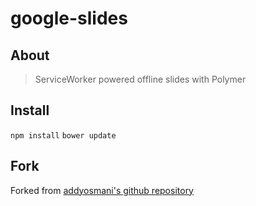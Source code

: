 google-slides
===============

## About

> ServiceWorker powered offline slides with Polymer

## Install

`npm install`
`bower update`

## Fork

Forked from [addyosmani's github repository](http:/addyosmani.github.io/google-slides)
